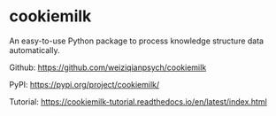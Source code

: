 # cookiemilk

An easy-to-use Python package to process knowledge structure data automatically.

Github: https://github.com/weiziqianpsych/cookiemilk

PyPI: https://pypi.org/project/cookiemilk/

Tutorial: https://cookiemilk-tutorial.readthedocs.io/en/latest/index.html